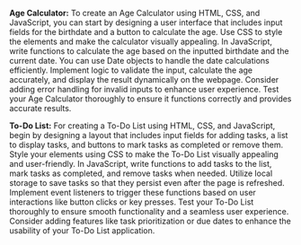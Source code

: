 
**Age Calculator:**
To create an Age Calculator using HTML, CSS, and JavaScript, you can start by designing a user interface that includes input fields for the birthdate and a button to calculate the age. Use CSS to style the elements and make the calculator visually appealing. In JavaScript, write functions to calculate the age based on the inputted birthdate and the current date. You can use Date objects to handle the date calculations efficiently. Implement logic to validate the input, calculate the age accurately, and display the result dynamically on the webpage. Consider adding error handling for invalid inputs to enhance user experience. Test your Age Calculator thoroughly to ensure it functions correctly and provides accurate results.

**To-Do List:**
For creating a To-Do List using HTML, CSS, and JavaScript, begin by designing a layout that includes input fields for adding tasks, a list to display tasks, and buttons to mark tasks as completed or remove them. Style your elements using CSS to make the To-Do List visually appealing and user-friendly. In JavaScript, write functions to add tasks to the list, mark tasks as completed, and remove tasks when needed. Utilize local storage to save tasks so that they persist even after the page is refreshed. Implement event listeners to trigger these functions based on user interactions like button clicks or key presses. Test your To-Do List thoroughly to ensure smooth functionality and a seamless user experience. Consider adding features like task prioritization or due dates to enhance the usability of your To-Do List application.
